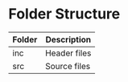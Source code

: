 # Folder Structure

|Folder | Description |
|-------|------------ |
| inc   | Header files|
| src   | Source files|

